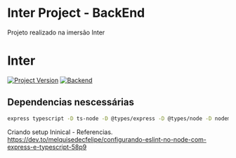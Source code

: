 # Inter Project - BackEnd

Projeto realizado na imersão Inter

# Inter

[![Project Version][version-image]][version-url]
[![Backend][backend-image]][backend-url]

## Dependencias nescessárias

```sh
express typescript -D ts-node -D @types/express -D @types/node -D nodemon -D
```

Criando setup Ininical - Referencias.
<https://dev.to/melquisedecfelipe/configurando-eslint-no-node-com-express-e-typescript-58p9>

[version-image]: https://img.shields.io/badge/Version-1.0.0-brightgreen?style=for-the-badge&logo=appveyor
[version-url]: https://img.shields.io/badge/version-1.0.0-green
[backend-image]: https://img.shields.io/npm/types/typescript?style=for-the-badge
[backend-url]: https://img.shields.io/npm/types/typescript?style=for-the-badge
